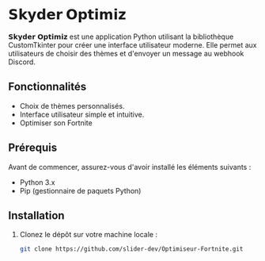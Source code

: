 # 𝗦𝗸𝘆𝗱𝗲𝗿 𝗢𝗽𝘁𝗶𝗺𝗶𝘇

𝗦𝗸𝘆𝗱𝗲𝗿 𝗢𝗽𝘁𝗶𝗺𝗶𝘇 est une application Python utilisant la bibliothèque CustomTkinter pour créer une interface utilisateur moderne. Elle permet aux utilisateurs de choisir des thèmes et d'envoyer un message au webhook Discord.

## Fonctionnalités

- Choix de thèmes personnalisés.
- Interface utilisateur simple et intuitive.
- Optimiser son Fortnite

## Prérequis

Avant de commencer, assurez-vous d'avoir installé les éléments suivants :

- Python 3.x
- Pip (gestionnaire de paquets Python)

## Installation

1. Clonez le dépôt sur votre machine locale :

   ```bash
   git clone https://github.com/slider-dev/Optimiseur-Fortnite.git

